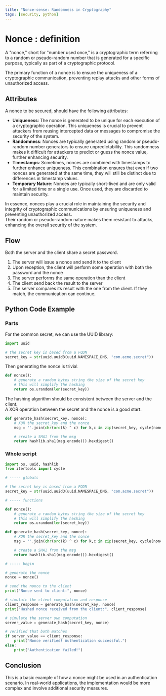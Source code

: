 ```yaml
---
title: "Nonce-sense: Randomness in Cryptography"
tags: [security, python]
---
```


# Nonce : definition

A "nonce," short for "number used once," is a cryptographic term referring to a random or pseudo-random number that is generated for a specific purpose, typically as part of a cryptographic protocol. 

The primary function of a nonce is to ensure the uniqueness of a cryptographic communication, preventing replay attacks and other forms of unauthorized access.

## Attributes

A nonce to be secured, should have the following attributes:

- **Uniqueness**: The nonce is generated to be unique for each execution of a cryptographic operation. This uniqueness is crucial to prevent attackers from reusing intercepted data or messages to compromise the security of the system.
- **Randomness**: Nonces are typically generated using random or pseudo-random number generators to ensure unpredictability. This randomness makes it difficult for attackers to predict or guess the nonce value, further enhancing security.
- **Timestamps**: Sometimes, nonces are combined with timestamps to further enhance uniqueness. This combination ensures that even if two nonces are generated at the same time, they will still be distinct due to differences in timestamp values.
- **Temporary Nature**: Nonces are typically short-lived and are only valid for a limited time or a single use. Once used, they are discarded to maintain security.

In essence, nonces play a crucial role in maintaining the security and integrity of cryptographic communications by ensuring uniqueness and preventing unauthorized access.  
Their random or pseudo-random nature makes them resistant to attacks, enhancing the overall security of the system.

## Flow

Both the server and the client share a secret password.

1. The server will issue a nonce and send it to the client
2. Upon reception, the client will perform some operation with both the password and the nonce
3. The server performs the same operation than the client
4. The client send back the result to the server
5. The server compares its result with the one from the client. If they match, the communication can continue.

## Python Code Example

### Parts

For the common secret, we can use the UUID library:

``` python
import uuid

# the secret key is based from a FQDN
secret_key = str(uuid.uuid3(uuid.NAMESPACE_DNS, "com.acme.secret"))
```

Then generating the nonce is trivial:

``` python
def nonce():
    # generate a random bytes string the size of the secret key
    # this will simplify the hashing
    return os.urandom(len(secret_key))
```

The hashing algorithm should be consistent between the server and the client.  
A XOR operation between the secret and the nonce is a good start.

``` python
def generate_hash(secret_key, nonce):
    # XOR the secret_key and the nonce
    msg = ''.join(chr(ord(k) ^ c) for k,c in zip(secret_key, cycle(nonce)))

    # create a SHA1 from the msg
    return hashlib.sha1(msg.encode()).hexdigest()
```

### Whole script

``` python
import os, uuid, hashlib
from itertools import cycle

# ----- globals

# the secret key is based from a FQDN
secret_key = str(uuid.uuid3(uuid.NAMESPACE_DNS, "com.acme.secret"))

# ----- functions

def nonce():
    # generate a random bytes string the size of the secret key
    # this will simplify the hashing
    return os.urandom(len(secret_key))

def generate_hash(secret_key, nonce):
    # XOR the secret_key and the nonce
    msg = ''.join(chr(ord(k) ^ c) for k,c in zip(secret_key, cycle(nonce)))

    # create a SHA1 from the msg
    return hashlib.sha1(msg.encode()).hexdigest()

# ----- begin

# generate the nonce
nonce = nonce()

# send the nonce to the client
print("Nonce sent to client:", nonce)

# simulate the client computation and response 
client_response = generate_hash(secret_key, nonce)
print("Hashed nonce received from the client:", client_response)

# simulate the server own computation
server_value = generate_hash(secret_key, nonce)

# verified that both matches
if server_value == client_response:
    print("Nonce verified! Authentication successful.")
else:
    print("Authentication failed!")
```

## Conclusion

This is a basic example of how a nonce might be used in an authentication scenario. In real-world applications, the implementation would be more complex and involve additional security measures.
